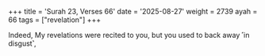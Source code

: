 +++
title = 'Surah 23, Verses 66'
date = '2025-08-27'
weight = 2739
ayah = 66
tags = ["revelation"]
+++

Indeed, My revelations were recited to you, but you used to back away ˹in disgust˺,